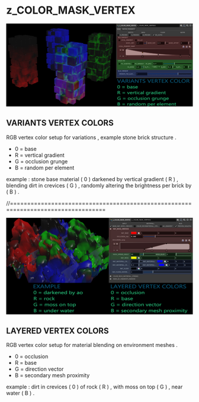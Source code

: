 # z_COLOR_MASK_VERTEX

![z_COLOR_MASK_VERTEX](https://raw.githubusercontent.com/CorvaeOboro/zenv/master/hip/z_COLOR_MASK_VERTEX/z_COLOR_MASK_VERTEX_variants.jpg?raw=true "z_COLOR_MASK_VERTEX")

## VARIANTS VERTEX COLORS
RGB vertex color setup for variations , example stone brick structure .
- 0 = base 
- R = vertical gradient
- G = occlusion grunge
- B = random per element

example :
stone base material ( 0 ) darkened by vertical gradient ( R ) ,  blending dirt in crevices ( G ) , randomly altering the brightness per brick by ( B ) .

//==================================================================================

![z_COLOR_MASK_VERTEX](https://raw.githubusercontent.com/CorvaeOboro/zenv/master/hip/z_COLOR_MASK_VERTEX/z_COLOR_MASK_VERTEX_water_proximity.jpg?raw=true "z_COLOR_MASK_VERTEX")

## LAYERED VERTEX COLORS
RGB vertex color setup for material blending on environment meshes .
- 0 = occlusion
- R = base
- G = direction vector 
- B = secondary mesh proximity 

example :
dirt in crevices ( 0 ) of rock ( R ) ,  with moss on top ( G ) , near water ( B ) .
